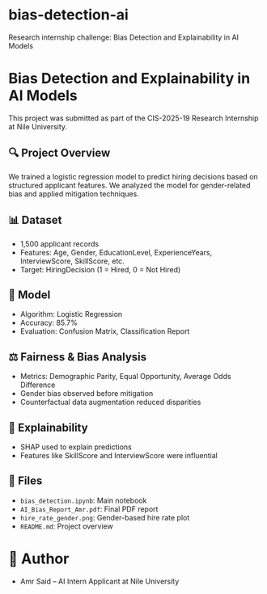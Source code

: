 # bias-detection-ai
Research internship challenge: Bias Detection and Explainability in AI Models 
# Bias Detection and Explainability in AI Models

This project was submitted as part of the CIS-2025-19 Research Internship at Nile University.

## 🔍 Project Overview
We trained a logistic regression model to predict hiring decisions based on structured applicant features. We analyzed the model for gender-related bias and applied mitigation techniques.

## 📊 Dataset
- 1,500 applicant records
- Features: Age, Gender, EducationLevel, ExperienceYears, InterviewScore, SkillScore, etc.
- Target: HiringDecision (1 = Hired, 0 = Not Hired)

## 🧠 Model
- Algorithm: Logistic Regression
- Accuracy: 85.7%
- Evaluation: Confusion Matrix, Classification Report

## ⚖️ Fairness & Bias Analysis
- Metrics: Demographic Parity, Equal Opportunity, Average Odds Difference
- Gender bias observed before mitigation
- Counterfactual data augmentation reduced disparities

## 🧪 Explainability
- SHAP used to explain predictions
- Features like SkillScore and InterviewScore were influential

## 📂 Files
- `bias_detection.ipynb`: Main notebook
- `AI_Bias_Report_Amr.pdf`: Final PDF report
- `hire_rate_gender.png`: Gender-based hire rate plot
- `README.md`: Project overview

# 📌 Author
- Amr Said – AI Intern Applicant at Nile University
